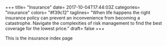 +++
title= "Insurance"
date= 2017-10-04T17:44:03Z
categories= "insurance"
colors= "#f39c12"
taglines= "When life happens the right insurance policy can prevent an inconvenience from becoming a catastrophe. Navigate the complexities of risk management to find the best coverage for the lowest price."
draft= false
+++

This is the insurance index page